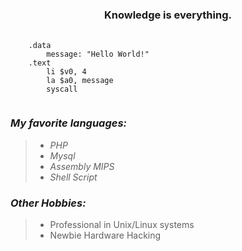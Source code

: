 <h3 align="center">Knowledge is everything.</h3>
<pre class="highlight">
   <code>
    .data
        message: "Hello World!"
    .text
        li $v0, 4
        la $a0, message
        syscall
   </code>
</pre>

<h3><em>My favorite languages:</em></h3>
<blockquote>
  <ul>
    <li><em>PHP</em></li>
    <li><em>Mysql</em></li>
    <li><em>Assembly MIPS</em></li>
    <li><em>Shell Script</em></li>
  </ul>
</blockquote>

<h3><em>Other Hobbies:</em></h3>
<blockquote>
  <ul>
    <li>Professional in Unix/Linux systems</li>
    <li>Newbie Hardware Hacking</li>
  </ul>
</blockquote>
